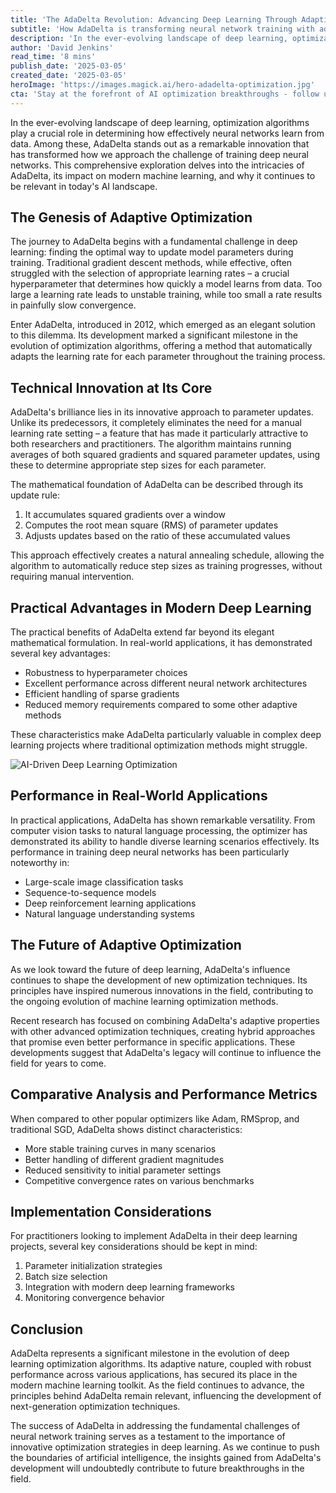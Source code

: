 ```yaml
---
title: 'The AdaDelta Revolution: Advancing Deep Learning Through Adaptive Optimization'
subtitle: 'How AdaDelta is transforming neural network training with adaptive optimization'
description: 'In the ever-evolving landscape of deep learning, optimization algorithms play a crucial role. Among these, AdaDelta stands out as a remarkable innovation that has transformed neural network training through adaptive optimization.'
author: 'David Jenkins'
read_time: '8 mins'
publish_date: '2025-03-05'
created_date: '2025-03-05'
heroImage: 'https://images.magick.ai/hero-adadelta-optimization.jpg'
cta: 'Stay at the forefront of AI optimization breakthroughs - follow us on LinkedIn for regular insights into cutting-edge deep learning developments and practical implementation strategies.'
---
```


In the ever-evolving landscape of deep learning, optimization algorithms play a crucial role in determining how effectively neural networks learn from data. Among these, AdaDelta stands out as a remarkable innovation that has transformed how we approach the challenge of training deep neural networks. This comprehensive exploration delves into the intricacies of AdaDelta, its impact on modern machine learning, and why it continues to be relevant in today's AI landscape.

## The Genesis of Adaptive Optimization

The journey to AdaDelta begins with a fundamental challenge in deep learning: finding the optimal way to update model parameters during training. Traditional gradient descent methods, while effective, often struggled with the selection of appropriate learning rates – a crucial hyperparameter that determines how quickly a model learns from data. Too large a learning rate leads to unstable training, while too small a rate results in painfully slow convergence.

Enter AdaDelta, introduced in 2012, which emerged as an elegant solution to this dilemma. Its development marked a significant milestone in the evolution of optimization algorithms, offering a method that automatically adapts the learning rate for each parameter throughout the training process.

## Technical Innovation at Its Core

AdaDelta's brilliance lies in its innovative approach to parameter updates. Unlike its predecessors, it completely eliminates the need for a manual learning rate setting – a feature that has made it particularly attractive to both researchers and practitioners. The algorithm maintains running averages of both squared gradients and squared parameter updates, using these to determine appropriate step sizes for each parameter.

The mathematical foundation of AdaDelta can be described through its update rule:

1. It accumulates squared gradients over a window
2. Computes the root mean square (RMS) of parameter updates
3. Adjusts updates based on the ratio of these accumulated values

This approach effectively creates a natural annealing schedule, allowing the algorithm to automatically reduce step sizes as training progresses, without requiring manual intervention.

## Practical Advantages in Modern Deep Learning

The practical benefits of AdaDelta extend far beyond its elegant mathematical formulation. In real-world applications, it has demonstrated several key advantages:

- Robustness to hyperparameter choices
- Excellent performance across different neural network architectures
- Efficient handling of sparse gradients
- Reduced memory requirements compared to some other adaptive methods

These characteristics make AdaDelta particularly valuable in complex deep learning projects where traditional optimization methods might struggle.

![AI-Driven Deep Learning Optimization](https://images.magick.ai/hero-adadelta-optimization.jpg)

## Performance in Real-World Applications

In practical applications, AdaDelta has shown remarkable versatility. From computer vision tasks to natural language processing, the optimizer has demonstrated its ability to handle diverse learning scenarios effectively. Its performance in training deep neural networks has been particularly noteworthy in:

- Large-scale image classification tasks
- Sequence-to-sequence models
- Deep reinforcement learning applications
- Natural language understanding systems

## The Future of Adaptive Optimization

As we look toward the future of deep learning, AdaDelta's influence continues to shape the development of new optimization techniques. Its principles have inspired numerous innovations in the field, contributing to the ongoing evolution of machine learning optimization methods.

Recent research has focused on combining AdaDelta's adaptive properties with other advanced optimization techniques, creating hybrid approaches that promise even better performance in specific applications. These developments suggest that AdaDelta's legacy will continue to influence the field for years to come.

## Comparative Analysis and Performance Metrics

When compared to other popular optimizers like Adam, RMSprop, and traditional SGD, AdaDelta shows distinct characteristics:

- More stable training curves in many scenarios
- Better handling of different gradient magnitudes
- Reduced sensitivity to initial parameter settings
- Competitive convergence rates on various benchmarks

## Implementation Considerations

For practitioners looking to implement AdaDelta in their deep learning projects, several key considerations should be kept in mind:

1. Parameter initialization strategies
2. Batch size selection
3. Integration with modern deep learning frameworks
4. Monitoring convergence behavior

## Conclusion

AdaDelta represents a significant milestone in the evolution of deep learning optimization algorithms. Its adaptive nature, coupled with robust performance across various applications, has secured its place in the modern machine learning toolkit. As the field continues to advance, the principles behind AdaDelta remain relevant, influencing the development of next-generation optimization techniques.

The success of AdaDelta in addressing the fundamental challenges of neural network training serves as a testament to the importance of innovative optimization strategies in deep learning. As we continue to push the boundaries of artificial intelligence, the insights gained from AdaDelta's development will undoubtedly contribute to future breakthroughs in the field.